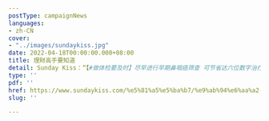 ```yaml
---
postType: campaignNews
languages:
- zh-CN
cover:
- "../images/sundaykiss.jpg"
date: 2022-04-18T00:00:00.000+08:00
title: 理財高手要知道
detail: Sunday Kiss：“【#做体检要及时】尽早进行早期鼻咽癌筛查 可节省达六位数字治疗费用及收入损失”
type: ''
pdf: ''
href: https://www.sundaykiss.com/%e5%81%a5%e5%ba%b7/%e9%ab%94%e6%aa%a2-%e9%bc%bb%e5%92%bd%e7%99%8c-%e6%97%a9%e6%9c%9f%e9%bc%bb%e5%92%bd%e7%99%8c%e7%af%a9%e6%9f%a5-%e6%b2%bb%e7%99%82-544354/
slug: ''

---
```

